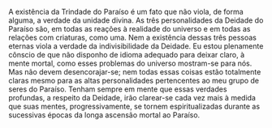 ﻿A existência da Trindade do Paraíso é um fato que não viola, de forma alguma, a verdade da unidade divina. As três personalidades da Deidade do Paraíso são, em todas as reações à realidade do universo e em todas as relações com criaturas, como uma. Nem a existência dessas três pessoas eternas viola a verdade da indivisibilidade da Deidade. Eu estou plenamente cônscio de que não disponho de idioma adequado para deixar claro, à mente mortal, como esses problemas do universo mostram-se para nós. Mas não devem desencorajar-se; nem todas essas coisas estão totalmente claras mesmo para as altas personalidades pertencentes ao meu grupo de seres do Paraíso. Tenham sempre em mente que essas verdades profundas, a respeito da Deidade, irão clarear-se cada vez mais à medida que suas mentes, progressivamente, se tornem espiritualizadas durante as sucessivas épocas da longa ascensão mortal ao Paraíso.